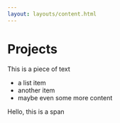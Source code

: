 ```yaml
---
layout: layouts/content.html
---
```


# Projects

This is a piece of text
- a list item
- another item
- maybe even some more content

<span>Hello, this is a span</span>